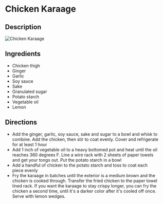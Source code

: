 # Chicken Karaage

## Description
![Chicken Karaage](https://www.themealdb.com/images/media/meals/tyywsw1505930373.jpg "Chicken Karaage")

## Ingredients
- Chicken thigh
- Ginger
- Garlic
- Soy sauce
- Sake
- Granulated sugar
- Potato starch
- Vegetable oil
- Lemon

## Directions
- Add the ginger, garlic, soy sauce, sake and sugar to a bowl and whisk to combine. Add the chicken, then stir to coat evenly. Cover and refrigerate for at least 1 hour
- Add 1 inch of vegetable oil to a heavy bottomed pot and heat until the oil reaches 360 degrees F. Line a wire rack with 2 sheets of paper towels and get your tongs out. Put the potato starch in a bowl
- Add a handful of chicken to the potato starch and toss to coat each piece evenly
- Fry the karaage in batches until the exterior is a medium brown and the chicken is cooked through. Transfer the fried chicken to the paper towel lined rack. If you want the karaage to stay crispy longer, you can fry the chicken a second time, until it's a darker color after it's cooled off once. Serve with lemon wedges.
